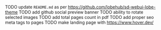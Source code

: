 TODO update `README.md` as per https://github.com/lobehub/sd-webui-lobe-theme
TODO add github social preview banner
TODO ability to rotate selected images
TODO add total pages count in pdf
TODO add proper seo meta tags to pages
TODO make landing page with https://www.hover.dev/
